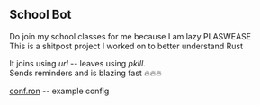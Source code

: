 ## School Bot

Do join my school classes for me because I am lazy PLASWEASE\
This is a shitpost project I worked on to better understand Rust

It joins using _url_ -- leaves using _pkill_.\
Sends reminders and is blazing fast 🔥🔥🔥

[conf.ron](conf.ron) -- example config